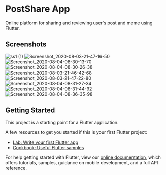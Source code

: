 # PostShare App

Online platform for sharing and reviewing user's post and meme using Flutter.

## Screenshots

![ss1 (1)](https://user-images.githubusercontent.com/48353225/89440642-8c15d380-d769-11ea-8211-9cdd0112feab.jpg)
![Screenshot_2020-08-03-21-47-16-50](https://user-images.githubusercontent.com/48353225/89441315-8cfb3500-d76a-11ea-9e78-9fca1d0a91e2.jpg)
![Screenshot_2020-08-04-08-30-13-70](https://user-images.githubusercontent.com/48353225/89441445-c7fd6880-d76a-11ea-9e0d-5e311b4832dc.jpg)
![Screenshot_2020-08-04-08-30-26-38](https://user-images.githubusercontent.com/48353225/89441532-ec594500-d76a-11ea-928c-42c05cfbd750.jpg)
![Screenshot_2020-08-03-21-46-42-68](https://user-images.githubusercontent.com/48353225/89441674-24608800-d76b-11ea-8969-dff3c36359b0.jpg)
![Screenshot_2020-08-03-21-47-22-80](https://user-images.githubusercontent.com/48353225/89441772-49ed9180-d76b-11ea-9071-9b51d7400e12.jpg)
![Screenshot_2020-08-04-08-31-27-34](https://user-images.githubusercontent.com/48353225/89441883-7acdc680-d76b-11ea-8ce9-5725e083c602.jpg)
![Screenshot_2020-08-04-08-31-44-92](https://user-images.githubusercontent.com/48353225/89442000-a94ba180-d76b-11ea-98cb-256c9ebc96c5.jpg)
![Screenshot_2020-08-04-08-36-35-98](https://user-images.githubusercontent.com/48353225/89442115-e2841180-d76b-11ea-9070-871ac72b2c96.jpg)









## Getting Started

This project is a starting point for a Flutter application.

A few resources to get you started if this is your first Flutter project:

- [Lab: Write your first Flutter app](https://flutter.dev/docs/get-started/codelab)
- [Cookbook: Useful Flutter samples](https://flutter.dev/docs/cookbook)

For help getting started with Flutter, view our
[online documentation](https://flutter.dev/docs), which offers tutorials,
samples, guidance on mobile development, and a full API reference.
